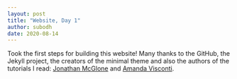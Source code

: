 ```yaml
---
layout: post
title: "Website, Day 1"
author: subodh
date: 2020-08-14  
---
```


Took the first steps for building this website! Many thanks to the GitHub, the Jekyll project, the creators of the minimal theme and also the authors of the tutorials I read: [Jonathan McGlone](http://jmcglone.com/guides/github-pages/) and [Amanda Visconti](https://programminghistorian.org/en/lessons/building-static-sites-with-jekyll-github-pages).
